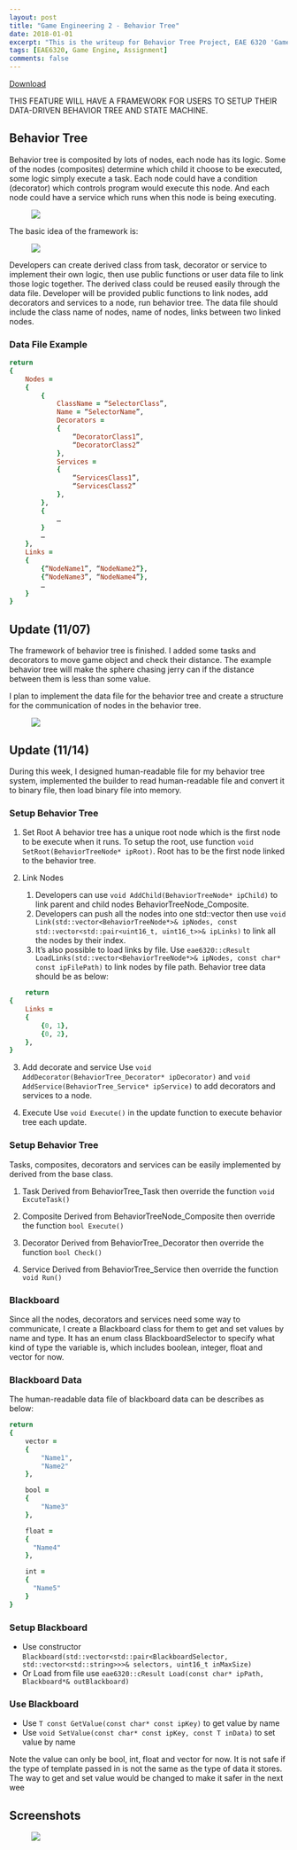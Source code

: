 ```yaml
---
layout: post
title: "Game Engineering 2 - Behavior Tree"
date: 2018-01-01
excerpt: "This is the writeup for Behavior Tree Project, EAE 6320 'Game Engineering 2'"
tags: [EAE6320, Game Engine, Assignment]
comments: false
---
```


<div markdown="0"><a href="https://drive.google.com/open?id=1DbCMyw6AtlorX5WWL8wjVJ0FOCqWAyqu" class="btn btn-info">Download</a></div>

THIS FEATURE WILL HAVE A FRAMEWORK FOR USERS TO SETUP THEIR DATA-DRIVEN BEHAVIOR TREE AND STATE MACHINE.

## Behavior Tree

Behavior tree is composited by lots of nodes, each node has its logic. Some of the nodes (composites) determine which child it choose to be executed, some logic simply execute a task. Each node could have a condition (decorator) which controls program would execute this node. And each node could have a service which runs when this node is being executing.

<figure>
	<a href="../img/blog/GameEngineering2/BehaviorTree/1.png"><img src="../img/blog/GameEngineering2/BehaviorTree/1.png"></a>
</figure>

The basic idea of the framework is:

<figure>
	<a href="../img/blog/GameEngineering2/BehaviorTree/2.png"><img src="../img/blog/GameEngineering2/BehaviorTree/2.png"></a>
</figure>

Developers can create derived class from task, decorator or service to implement their own logic, then use public functions or user data file to link those logic together. The derived class could be reused easily through the data file. Developer will be provided public functions to link nodes, add decorators and services to a node, run behavior tree. The data file should include the class name of nodes, name of nodes, links between two linked nodes.

### Data File Example

~~~ ruby
return
{
    Nodes = 
    {
        {
            ClassName = “SelectorClass”,
            Name = “SelectorName”,
            Decorators = 
            {
                “DecoratorClass1”,
                “DecoratorClass2”
            },
            Services = 
            {
                “ServicesClass1”,
                “ServicesClass2”
            },
        },
        {
            …
        }
        …
    },
    Links = 
    {
        {“NodeName1”, “NodeName2”},
        {“NodeName3”, “NodeName4”},
        …
    }
}
~~~

## Update (11/07)

The framework of behavior tree is finished. I added some tasks and decorators to move game object and check their distance. The example behavior tree will make the sphere chasing jerry can if the distance between them is less than some value.

I plan to implement the data file for the behavior tree and create a structure for the communication of nodes in the behavior tree.

<figure>
	<a href="../img/blog/GameEngineering2/BehaviorTree/4.gif"><img src="../img/blog/GameEngineering2/BehaviorTree/4.gif"></a>
</figure>

## Update (11/14)

During this week, I designed human-readable file for my behavior tree system, implemented the builder to read human-readable file and convert it to binary file, then load binary file into memory.

### Setup Behavior Tree

1. Set Root
A behavior tree has a unique root node which is the first node to be execute when it runs. To setup the root, use function `void SetRoot(BehaviorTreeNode* ipRoot)`. Root has to be the first node linked to the behavior tree.

2. Link Nodes
	1. Developers can use `void AddChild(BehaviorTreeNode* ipChild)` to link parent and child nodes BehaviorTreeNode_Composite.
	2. Developers can push all the nodes into one std::vector then use `void Link(std::vector<BehaviorTreeNode*>& ipNodes, const std::vector<std::pair<uint16_t, uint16_t>>& ipLinks)` to link all the nodes by their index.
	3. It’s also possible to load links by file. Use `eae6320::cResult LoadLinks(std::vector<BehaviorTreeNode*>& ipNodes, const char* const ipFilePath)` to link nodes by file path.
	Behavior tree data should be as below:
~~~ ruby
	return
{
    Links =
    {
        {0, 1},
        {0, 2},
    },
}
~~~

3. Add decorate and service
Use `void AddDecorator(BehaviorTree_Decorator* ipDecorator)` and `void AddService(BehaviorTree_Service* ipService)` to add decorators and services to a node.

4. Execute
Use `void Execute()` in the update function to execute behavior tree each update.

### Setup Behavior Tree

Tasks, composites, decorators and services can be easily implemented by derived from the base class.

1. Task
Derived from BehaviorTree_Task then override the function `void ExcuteTask()`

2. Composite
Derived from BehaviorTreeNode_Composite then override the function `bool Execute()`

3. Decorator
Derived from BehaviorTree_Decorator then override the function `bool Check()`

4. Service
Derived from BehaviorTree_Service then override the function `void Run()`

### Blackboard

Since all the nodes, decorators and services need some way to communicate, I create a Blackboard class for them to get and set values by name and type. It has an enum class BlackboardSelector to specify what kind of type the variable is, which includes boolean, integer, float and vector for now.

### Blackboard Data

The human-readable data file of blackboard data can be describes as below:

~~~ ruby
return
{
	vector = 
	{
        "Name1",
        "Name2"
	},

	bool = 
	{
    	"Name3"
	},

	float = 
	{
  	  "Name4"
	},

	int = 
	{
 	  "Name5"
	}
}
~~~

### Setup Blackboard

* Use constructor `Blackboard(std::vector<std::pair<BlackboardSelector, std::vector<std::string>>>& selectors, uint16_t inMaxSize)`
* Or Load from file use `eae6320::cResult Load(const char* ipPath, Blackboard*& outBlackboard)`

### Use Blackboard

* Use `T const GetValue(const char* const ipKey)` to get value by name
* Use `void SetValue(const char* const ipKey, const T inData)` to set value by name

Note the value can only be bool, int, float and vector for now. It is not safe if the type of template passed in is not the same as the type of data it stores. The way to get and set value would be changed to make it safer in the next wee

## Screenshots

<figure>
	<a href="../img/blog/GameEngineering2/BehaviorTree/5.gif"><img src="../img/blog/GameEngineering2/BehaviorTree/5.gif"></a>
</figure>
